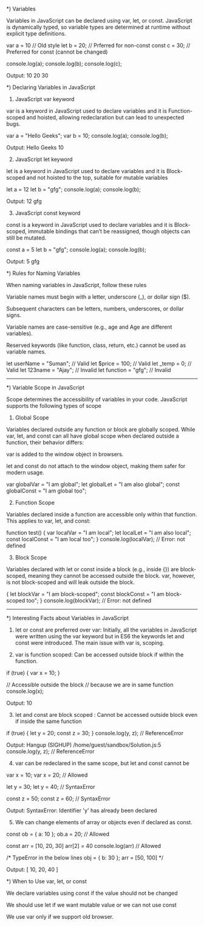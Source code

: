 *) Variables

Variables in JavaScript can be declared using var, let, or const. JavaScript is dynamically typed, so variable types are determined at runtime without explicit type definitions.

var a = 10     // Old style
let b = 20;    // Prferred for non-const
const c = 30;  // Preferred for const (cannot be changed)

console.log(a);
console.log(b);
console.log(c);

Output:
10
20
30

*) Declaring Variables in JavaScript

1. JavaScript var keyword

var is a keyword in JavaScript used to declare variables and it is Function-scoped and hoisted, allowing redeclaration but can lead to unexpected bugs.

var a = "Hello Geeks";
var b = 10;
console.log(a);
console.log(b);

Output:
Hello Geeks
10

2. JavaScript let keyword

let is a keyword in JavaScript used to declare variables and it is Block-scoped and not hoisted to the top, suitable for mutable variables

let a = 12
let b = "gfg";
console.log(a);
console.log(b);

Output:
12
gfg

3. JavaScript const keyword

const is a keyword in JavaScript used to declare variables and it is Block-scoped, immutable bindings that can’t be reassigned, though objects can still be mutated.

const a = 5
let b = "gfg";
console.log(a);
console.log(b);

Output:
5
gfg

*) Rules for Naming Variables

When naming variables in JavaScript, follow these rules

Variable names must begin with a letter, underscore (_), or dollar sign ($).

Subsequent characters can be letters, numbers, underscores, or dollar signs.

Variable names are case-sensitive (e.g., age and Age are different variables).

Reserved keywords (like function, class, return, etc.) cannot be used as variable names.

let userName = "Suman";  // Valid
let $price = 100;         // Valid
let _temp = 0;            // Valid
let 123name = "Ajay";    // Invalid
let function = "gfg"; // Invalid

---------------------------------------------------------------------------

*) Variable Scope in JavaScript

Scope determines the accessibility of variables in your code. JavaScript supports the following types of scope

1. Global Scope

Variables declared outside any function or block are globally scoped. While var, let, and const can all have global scope when declared outside a function, their behavior differs:

var is added to the window object in browsers.

let and const do not attach to the window object, making them safer for modern usage.

var globalVar = "I am global";
let globalLet = "I am also global";
const globalConst = "I am global too";

2. Function Scope

Variables declared inside a function are accessible only within that function. This applies to var, let, and const:


function test() {
    var localVar = "I am local";
    let localLet = "I am also local";
    const localConst = "I am local too";
}
console.log(localVar); // Error: not defined

3. Block Scope

Variables declared with let or const inside a block (e.g., inside {}) are block-scoped, meaning they cannot be accessed outside the block. var, however, is not block-scoped and will leak outside the block.


{
    let blockVar = "I am block-scoped";
    const blockConst = "I am block-scoped too";
}
console.log(blockVar); // Error: not defined

---------------------------------------------------------------------------

*) Interesting Facts about Variables in JavaScript

1. let or const are preferred over var: Initially, all the variables in JavaScript were written using the var keyword but in ES6 the keywords let and const were introduced. The main issue with var is, scoping.

2. var is function scoped: Can be accessed outside block if within the function.

if (true) {
  var x = 10; 
}

// Accessible outside the block
// because we are in same function
console.log(x);

Output:
10

3. let and const are block scoped : Cannot be accessed outside block even if inside the same function

if (true) {
  let y = 20;
  const z = 30;
}
console.log(y, z); // ReferenceError

Output:
Hangup (SIGHUP)
/home/guest/sandbox/Solution.js:5
console.log(y, z); // ReferenceError

4. var can be redeclared in the same scope, but let and const cannot be

var x = 10;
var x = 20; // Allowed

let y = 30;
let y = 40; // SyntaxError

const z = 50;
const z = 60; // SyntaxError

Output:
SyntaxError: Identifier 'y' has already been declared

5. We can change elements of array or objects even if declared as const.

const ob = { a: 10 };
ob.a = 20; // Allowed

const arr = [10, 20, 30]
arr[2] = 40
console.log(arr)  // Allowed

/* TypeError in the below lines
obj = { b: 30 }; 
arr = [50, 100] */

Output:
[ 10, 20, 40 ]

*) When to Use var, let, or const

We declare variables using const if the value should not be changed

We should use let if we want mutable value or we can not use const

We use var only if we support old browser.